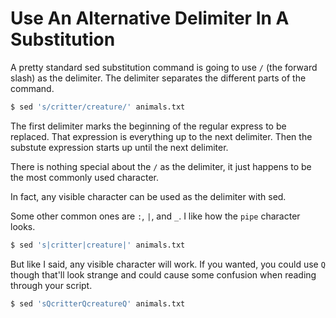# Use An Alternative Delimiter In A Substitution

A pretty standard sed substitution command is going to use `/` (the forward
slash) as the delimiter. The delimiter separates the different parts of the
command.

```bash
$ sed 's/critter/creature/' animals.txt
```

The first delimiter marks the beginning of the regular express to be replaced.
That expression is everything up to the next delimiter. Then the substute
expression starts up until the next delimiter.

There is nothing special about the `/` as the delimiter, it just happens to be
the most commonly used character.

In fact, any visible character can be used as the delimiter with sed.

Some other common ones are `:`, `|`, and `_`. I like how the `pipe` character
looks.

```bash
$ sed 's|critter|creature|' animals.txt
```

But like I said, any visible character will work. If you wanted, you could use
`Q` though that'll look strange and could cause some confusion when reading
through your script.

```bash
$ sed 'sQcritterQcreatureQ' animals.txt
```
